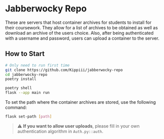 # Jabberwocky Repo

These are servers that host container archives for students to install for their coursework. They allow for a list of archives to be obtained as well as download an archive of the users choice. Also, after being authenticated with a username and password, users can upload a container to the server.

## How to Start

```sh
# Only need to run first time
git clone https://github.com/Kippiii/jabberwocky-repo
cd jabberwocky-repo
poetry install

poetry shell
flask --app main run
```

To set the path where the container archives are stored, use the following command:
```sh
flask set-path [path]
```

> :warning: **If you want to allow user uploads**, please fill in your own authentication algorithm in `Auth.py::auth`.